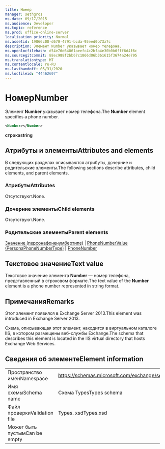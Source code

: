 ```yaml
---
title: Номер
manager: sethgros
ms.date: 09/17/2015
ms.audience: Developer
ms.topic: reference
ms.prod: office-online-server
localization_priority: Normal
ms.assetid: 19866c08-d670-4791-bcda-95eed0b73a7c
description: Элемент Number указывает номер телефона.
ms.openlocfilehash: d54e76d64061aeefc4c2bfa4e30b0b6fff6d4f6c
ms.sourcegitcommit: 88ec988f2bb67c1866d06b361615f3674a24e795
ms.translationtype: MT
ms.contentlocale: ru-RU
ms.lasthandoff: 05/31/2020
ms.locfileid: "44462607"
---
```

# <a name="number"></a><span data-ttu-id="5757d-103">Номер</span><span class="sxs-lookup"><span data-stu-id="5757d-103">Number</span></span>

<span data-ttu-id="5757d-104">Элемент **Number** указывает номер телефона.</span><span class="sxs-lookup"><span data-stu-id="5757d-104">The **Number** element specifies a phone number.</span></span> 
  
```XML
<Number></Number>
```

 <span data-ttu-id="5757d-105">**строка**</span><span class="sxs-lookup"><span data-stu-id="5757d-105">**string**</span></span>
## <a name="attributes-and-elements"></a><span data-ttu-id="5757d-106">Атрибуты и элементы</span><span class="sxs-lookup"><span data-stu-id="5757d-106">Attributes and elements</span></span>

<span data-ttu-id="5757d-107">В следующих разделах описываются атрибуты, дочерние и родительские элементы.</span><span class="sxs-lookup"><span data-stu-id="5757d-107">The following sections describe attributes, child elements, and parent elements.</span></span>
  
### <a name="attributes"></a><span data-ttu-id="5757d-108">Атрибуты</span><span class="sxs-lookup"><span data-stu-id="5757d-108">Attributes</span></span>

<span data-ttu-id="5757d-109">Отсутствуют.</span><span class="sxs-lookup"><span data-stu-id="5757d-109">None.</span></span>
  
### <a name="child-elements"></a><span data-ttu-id="5757d-110">Дочерние элементы</span><span class="sxs-lookup"><span data-stu-id="5757d-110">Child elements</span></span>

<span data-ttu-id="5757d-111">Отсутствуют.</span><span class="sxs-lookup"><span data-stu-id="5757d-111">None.</span></span>
  
### <a name="parent-elements"></a><span data-ttu-id="5757d-112">Родительские элементы</span><span class="sxs-lookup"><span data-stu-id="5757d-112">Parent elements</span></span>

<span data-ttu-id="5757d-113">[Значение (персонафоненумбертипе)](value-personaphonenumbertype.md)  |  [PhoneNumber](phonenumber.md)</span><span class="sxs-lookup"><span data-stu-id="5757d-113">[Value (PersonaPhoneNumberType)](value-personaphonenumbertype.md) | [PhoneNumber](phonenumber.md)</span></span>
  
## <a name="text-value"></a><span data-ttu-id="5757d-114">Текстовое значение</span><span class="sxs-lookup"><span data-stu-id="5757d-114">Text value</span></span>

<span data-ttu-id="5757d-115">Текстовое значение элемента **Number** — номер телефона, представленный в строковом формате.</span><span class="sxs-lookup"><span data-stu-id="5757d-115">The text value of the **Number** element is a phone number represented in string format.</span></span> 
  
## <a name="remarks"></a><span data-ttu-id="5757d-116">Примечания</span><span class="sxs-lookup"><span data-stu-id="5757d-116">Remarks</span></span>

<span data-ttu-id="5757d-117">Этот элемент появился в Exchange Server 2013.</span><span class="sxs-lookup"><span data-stu-id="5757d-117">This element was introduced in Exchange Server 2013.</span></span>
  
<span data-ttu-id="5757d-118">Схема, описывающая этот элемент, находится в виртуальном каталоге IIS, в котором размещены веб-службы Exchange.</span><span class="sxs-lookup"><span data-stu-id="5757d-118">The schema that describes this element is located in the IIS virtual directory that hosts Exchange Web Services.</span></span>
  
## <a name="element-information"></a><span data-ttu-id="5757d-119">Сведения об элементе</span><span class="sxs-lookup"><span data-stu-id="5757d-119">Element information</span></span>

|||
|:-----|:-----|
|<span data-ttu-id="5757d-120">Пространство имен</span><span class="sxs-lookup"><span data-stu-id="5757d-120">Namespace</span></span>  <br/> |https://schemas.microsoft.com/exchange/services/2006/types  <br/> |
|<span data-ttu-id="5757d-121">Имя схемы</span><span class="sxs-lookup"><span data-stu-id="5757d-121">Schema name</span></span>  <br/> |<span data-ttu-id="5757d-122">Схема Types</span><span class="sxs-lookup"><span data-stu-id="5757d-122">Types schema</span></span>  <br/> |
|<span data-ttu-id="5757d-123">Файл проверки</span><span class="sxs-lookup"><span data-stu-id="5757d-123">Validation file</span></span>  <br/> |<span data-ttu-id="5757d-124">Types. xsd</span><span class="sxs-lookup"><span data-stu-id="5757d-124">Types.xsd</span></span>  <br/> |
|<span data-ttu-id="5757d-125">Может быть пустым</span><span class="sxs-lookup"><span data-stu-id="5757d-125">Can be empty</span></span>  <br/> ||
   

